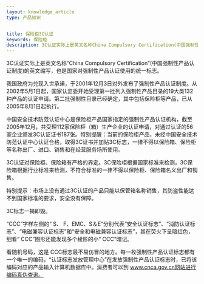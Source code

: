 ```yaml
---
layout: knowledge_article
type: 产品知识


title: 保险柜3C认证
keywords: 保险柜
description: 3C认证实际上是英文名称China Compulsory Certification(中国强制性产品认证制度)的英文缩写，也是国家对强制性产品认证使用的统一标志。
---
```

3C认证实际上是英文名称“China Compulsory Certification”(中国强制性产品认证制度)的英文缩写，也是国家对强制性产品认证使用的统一标志。                   

我国政府为兑现入世承诺，于2001年12月3日对外发布了强制性产品认证制度。从2002年5月1日起，国家认监委开始受理第一批列入强制性产品目录的19大类132种产品的认证申请。第二批强制性目录已经确定，其中包括保险柜等产品，已从2005年8月1日起执行。

中国安全技术防范认证中心是保险柜产品国家指定的强制性产品认证机构，截至2005年12月，共受理112家保险柜（箱）生产企业的认证申请，对通过认证的56家企业颁发3C认证证书187张。特别提醒：当前的保险柜产品，未经中国安全技术防范认证中心认证合格，取得3C证书并加贴3C标志，一律不得以保险箱、保险柜等名称出厂、进口、销售和在经营服务场所使用。

3C认证对保险柜、保险箱有严格的界定。3C保险柜根据国家标准来检测，3C保险箱根据行业标准来检测，不符合标准的一律不得以保险柜、保险箱名义出厂和销售。

特别提示：市场上没有通过3C认证的产品只能以保管箱名称销售，其防盗性能达不到国家标准的要求，安全没有保障。

3C标志一揭即毁。

“CCC”字样左侧的“ S、 F、EMC、S＆E”分别代表“安全认证标志”、“消防认证标志”、“电磁兼容认证标志”和“安全和电磁兼容认证标志”，其在荧火下呈暗红色，细看“ CCC”图形还能发现多个棱形的小“ CCC”暗记。

看随机号码，这是 CCC标志最不易仿冒的地方。每一枚强制性产品认证标志都有一个唯一的编码，“认证标志发放管理中心”在发放强制性产品认证标志时，已将该编码对应的产品输入计算机数据库中。消费者可以到 www.cnca.gov.cn网站进行编码真伪查询。
